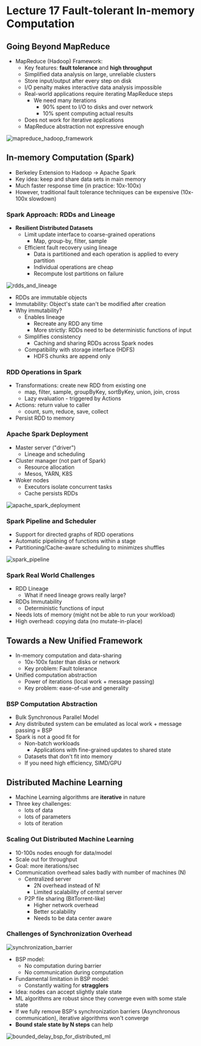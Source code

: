 # Lecture 17 Fault-tolerant In-memory Computation

## Going Beyond MapReduce

* MapReduce (Hadoop) Framework:
  * Key features: **fault tolerance** and **high throughput**
  * Simplified data analysis on large, unreliable clusters
  * Store input/output after every step on disk
  * I/O penalty makes interactive data analysis impossible
  * Real-world applications require iterating MapReduce steps
    * We need many iterations
      * 90% spent to I/O to disks and over network
      * 10% spent computing actual results
  * Does not work for iterative applications
  * MapReduce abstraction not expressive enough

![mapreduce_hadoop_framework](images/lecture17-spark/mapreduce_hadoop_framework.png)

## In-memory Computation (Spark)

* Berkeley Extension to Hadoop -> Apache Spark
* Key idea: keep and share data sets in main memory
* Much faster response time (in practice: 10x-100x)
* However, traditional fault tolerance techniques can be expensive (10x-100x slowdown)

### Spark Approach: RDDs and Lineage

* **Resilient Distributed Datasets**
  * Limit update interface to coarse-grained operations
    * Map, group-by, filter, sample
  * Efficient fault recovery using lineage
    * Data is partitioned and each operation is applied to every partition
    * Individual operations are cheap
    * Recompute lost partitions on failure

![rdds_and_lineage](images/lecture17-spark/rdds_and_lineage.png)

* RDDs are immutable objects
* Immutability: Object's state can't be modified after creation
* Why immutability?
  * Enables lineage
    * Recreate any RDD any time
    * More strictly: RDDs need to be deterministic functions of input
  * Simplifies consistency
    * Caching and sharing RDDs across Spark nodes
  * Compatibility with storage interface (HDFS)
    * HDFS chunks are append only

### RDD Operations in Spark

* Transformations: create new RDD from existing one
  * map, filter, sample, groupByKey, sortByKey, union, join, cross
  * Lazy evaluation - triggered by Actions
* Actions: return value to caller
  * count, sum, reduce, save, collect
* Persist RDD to memory

### Apache Spark Deployment

* Master server ("driver")
  * Lineage and scheduling
* Cluster manager (not part of Spark)
  * Resource allocation
  * Mesos, YARN, K8S
* Woker nodes
  * Executors isolate concurrent tasks
  * Cache persists RDDs

![apache_spark_deployment](images/lecture17-spark/apache_spark_deployment.png)

### Spark Pipeline and Scheduler

* Support for directed graphs of RDD operations
* Automatic pipelining of functions within a stage
* Partitioning/Cache-aware scheduling to minimizes shuffles

![spark_pipeline](images/lecture17-spark/spark_pipeline.png)

### Spark Real World Challenges

* RDD Lineage
  * What if need lineage grows really large?
* RDDs Immutability
  * Deterministic functions of input
* Needs lots of memory (might not be able to run your workload)
* High overhead: copying data (no mutate-in-place)

## Towards a New Unified Framework

* In-memory computation and data-sharing
  * 10x-100x faster than disks or network
  * Key problem: Fault tolerance
* Unified computation abstraction
  * Power of iterations (local work + message passing)
  * Key problem: ease-of-use and generality

### BSP Computation Abstraction

* Bulk Synchronous Parallel Model
* Any distributed system can be emulated as local work + message passing = BSP
* Spark is not a good fit for
  * Non-batch workloads
    * Applications with fine-grained updates to shared state
  * Datasets that don't fit into memory
  * If you need high efficiency, SIMD/GPU

## Distributed Machine Learning

* Machine Learning algorithms are **iterative** in nature
* Three key challenges:
  * lots of data
  * lots of parameters
  * lots of iteration

### Scaling Out Distributed Machine Learning

* 10-100s nodes enough for data/model
* Scale out for throughput
* Goal: more iterations/sec
* Communication overhead sales badly with number of machines (N)
  * Centralized server
    * 2N overhead instead of N!
    * Limited scalability of central server
  * P2P file sharing (BitTorrent-like)
    * Higher network overhead
    * Better scalability
    * Needs to be data center aware

### Challenges of Synchronization Overhead

![synchronization_barrier](images/lecture17-spark/synchronization_barrier.png)

* BSP model:
  * No computation during barrier
  * No communication during computation
* Fundamental limitation in BSP model:
  * Constantly waiting for **stragglers**
* Idea: nodes can accept slightly stale state
* ML algorithms are robust since they converge even with some stale state
* If we fully remove BSP's synchronization barriers (Asynchronous communication), iterative algorithms won't converge
* **Bound stale state by N steps** can help

![bounded_delay_bsp_for_distributed_ml](images/lecture17-spark/bounded_delay_bsp_for_distributed_ml.png)
